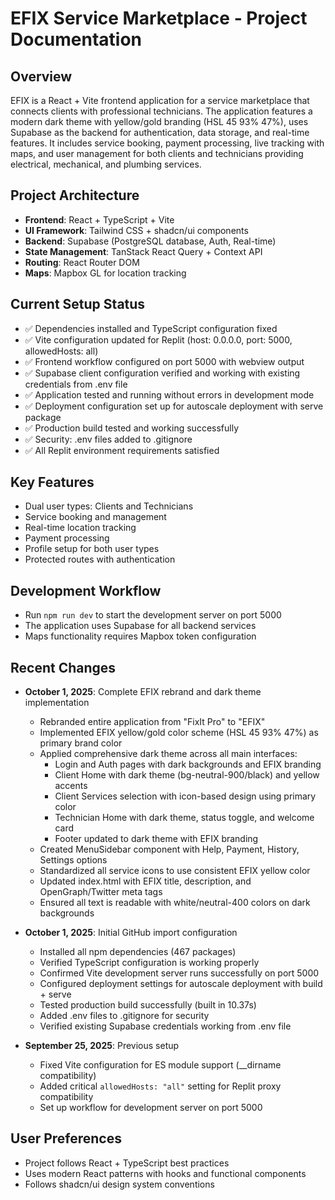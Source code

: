 # EFIX Service Marketplace - Project Documentation

## Overview
EFIX is a React + Vite frontend application for a service marketplace that connects clients with professional technicians. The application features a modern dark theme with yellow/gold branding (HSL 45 93% 47%), uses Supabase as the backend for authentication, data storage, and real-time features. It includes service booking, payment processing, live tracking with maps, and user management for both clients and technicians providing electrical, mechanical, and plumbing services.

## Project Architecture
- **Frontend**: React + TypeScript + Vite
- **UI Framework**: Tailwind CSS + shadcn/ui components
- **Backend**: Supabase (PostgreSQL database, Auth, Real-time)
- **State Management**: TanStack React Query + Context API
- **Routing**: React Router DOM
- **Maps**: Mapbox GL for location tracking

## Current Setup Status
- ✅ Dependencies installed and TypeScript configuration fixed
- ✅ Vite configuration updated for Replit (host: 0.0.0.0, port: 5000, allowedHosts: all)
- ✅ Frontend workflow configured on port 5000 with webview output
- ✅ Supabase client configuration verified and working with existing credentials from .env file
- ✅ Application tested and running without errors in development mode
- ✅ Deployment configuration set up for autoscale deployment with serve package
- ✅ Production build tested and working successfully
- ✅ Security: .env files added to .gitignore
- ✅ All Replit environment requirements satisfied

## Key Features
- Dual user types: Clients and Technicians  
- Service booking and management
- Real-time location tracking
- Payment processing
- Profile setup for both user types
- Protected routes with authentication

## Development Workflow
- Run `npm run dev` to start the development server on port 5000
- The application uses Supabase for all backend services
- Maps functionality requires Mapbox token configuration

## Recent Changes
- **October 1, 2025**: Complete EFIX rebrand and dark theme implementation
  - Rebranded entire application from "FixIt Pro" to "EFIX"
  - Implemented EFIX yellow/gold color scheme (HSL 45 93% 47%) as primary brand color
  - Applied comprehensive dark theme across all main interfaces:
    - Login and Auth pages with dark backgrounds and EFIX branding
    - Client Home with dark theme (bg-neutral-900/black) and yellow accents
    - Client Services selection with icon-based design using primary color
    - Technician Home with dark theme, status toggle, and welcome card
    - Footer updated to dark theme with EFIX branding
  - Created MenuSidebar component with Help, Payment, History, Settings options
  - Standardized all service icons to use consistent EFIX yellow color
  - Updated index.html with EFIX title, description, and OpenGraph/Twitter meta tags
  - Ensured all text is readable with white/neutral-400 colors on dark backgrounds

- **October 1, 2025**: Initial GitHub import configuration
  - Installed all npm dependencies (467 packages)
  - Verified TypeScript configuration is working properly
  - Confirmed Vite development server runs successfully on port 5000
  - Configured deployment settings for autoscale deployment with build + serve
  - Tested production build successfully (built in 10.37s)
  - Added .env files to .gitignore for security
  - Verified existing Supabase credentials working from .env file

- **September 25, 2025**: Previous setup
  - Fixed Vite configuration for ES module support (__dirname compatibility)
  - Added critical `allowedHosts: "all"` setting for Replit proxy compatibility
  - Set up workflow for development server on port 5000

## User Preferences
- Project follows React + TypeScript best practices
- Uses modern React patterns with hooks and functional components
- Follows shadcn/ui design system conventions